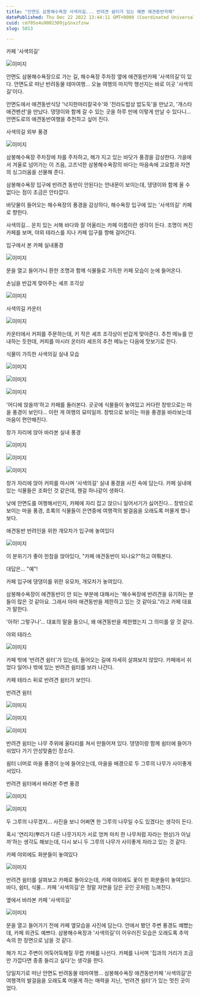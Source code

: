 ```yaml
---
title: "안면도 삼봉해수욕장 사색의길... 반려견 쉼터가 있는 예쁜 애견동반카페"
datePublished: Thu Dec 22 2022 13:44:11 GMT+0000 (Coordinated Universal Time)
cuid: cm705o4u9002309jp1nxzfznw
slug: 5013

---
```



카페 '사색의길'

![이미지](https://cdn.hashnode.com/res/hashnode/image/upload/v1739258566368/d63eadfb-5ee3-4d89-a79d-d0eaa8934b07.jpeg)

안면도 삼봉해수욕장으로 가는 길, 해수욕장 주차장 옆에 애견동반카페 '사색의길'이 있다. 안면도로 떠난 반려동물 테마여행... 오늘 여행의 마지막 행선지는 바로 이곳 '사색의길'이다.

안면도에서 애견동반식당 '낙지한마리칼국수'와 '전라도밥상 밥도둑'을 만났고, '개스타 애견펜션'을 만났다. 댕댕이와 함께 갈 수 있는 곳을 하루 만에 이렇게 만날 수 있다니... 안면도로의 애견동반여행을 추천하고 싶어 진다.

사색의길 외부 풍경

![이미지](https://cdn.hashnode.com/res/hashnode/image/upload/v1739258568175/d893c8fd-01ab-4135-923b-5f1082656f35.jpeg)

삼봉해수욕장 주차장에 차를 주차하고, 해가 지고 있는 바닷가 풍경을 감상한다. 가을에서 겨울로 넘어가는 이 즈음, 고즈넉한 삼봉해수욕장의 바다는 마음속에 고요함과 자연의 싱그러움을 선물해 준다.

삼봉해수욕장 입구에 반려견 동반이 안된다는 안내문이 보이는데, 댕댕이와 함께 올 수 없다는 점이 조금은 안타깝다.

바닷물이 들어오는 해수욕장의 풍경을 감상하다, 해수욕장 입구에 있는 '사색의길' 카페로 향한다.

사색의길... 운치 있는 서해 바다와 잘 어울리는 카페 이름이란 생각이 든다. 조명이 켜진 카페를 보며, 야외 테라스를 지나 카페 입구를 향해 걸어간다.

입구에서 본 카페 실내풍경

![이미지](https://cdn.hashnode.com/res/hashnode/image/upload/v1739258570271/28fe822e-06a2-4c36-97ba-841f8d46aa4a.jpeg)

문을 열고 들어가니 환한 조명과 함께 식물들로 가득한 카페 모습이 눈에 들어온다.

손님을 반갑게 맞아주는 셰프 조각상

![이미지](https://cdn.hashnode.com/res/hashnode/image/upload/v1739258572469/4f9fdcc5-1131-4b0c-833d-69aa1c9ad255.jpeg)

사색의길 카운터

![이미지](https://cdn.hashnode.com/res/hashnode/image/upload/v1739258574941/b87173c3-cd12-4086-a41a-45c742c40fbc.jpeg)

카운터에서 커피를 주문하는데, 키 작은 셰프 조각상이 반갑게 맞아준다. 추천 메뉴를 안내하는 듯한데, 커피를 마시러 온터라 셰프의 추천 메뉴는 다음에 맛보기로 한다.

식물이 가득한 사색의길 실내 모습

![이미지](https://cdn.hashnode.com/res/hashnode/image/upload/v1739258577233/6bcb9e29-436c-4840-9027-e262f81f9dc1.jpeg)

![이미지](https://cdn.hashnode.com/res/hashnode/image/upload/v1739258579537/ddb3b305-ccac-4cf2-a596-dba3ae99bd61.jpeg)

![이미지](https://cdn.hashnode.com/res/hashnode/image/upload/v1739258581553/cd0b4509-e847-4e5c-a29e-b629679246c4.jpeg)

'어디에 앉을까'하고 카페를 둘러본다. 곳곳에 식물들이 놓여있고 커다란 창밖으로는 마을 풍경이 보인다... 이런 게 여행의 묘미일까. 창밖으로 보이는 마을 풍경을 바라보는데 마음이 편안해진다.

창가 자리에 앉아 바라본 실내 풍경

![이미지](https://cdn.hashnode.com/res/hashnode/image/upload/v1739258584031/3f6b7ce0-6eea-45fe-a819-afb7cd050642.jpeg)

![이미지](https://cdn.hashnode.com/res/hashnode/image/upload/v1739258586229/d7b55669-9ece-40e9-8a81-627b8b7fa521.jpeg)

![이미지](https://cdn.hashnode.com/res/hashnode/image/upload/v1739258588283/f511fcb4-0625-4db0-a1c6-ed25b4b6aa4a.jpeg)

창가 자리에 앉아 커피를 마시며 '사색의길' 실내 풍경을 사진 속에 담는다. 카페 실내에 있는 식물들은 조화인 것 같은데, 웬걸 하나같이 생화다.

낮에 안면도를 여행해서인지, 카페에 자리 잡고 앉으니 일어서기가 싫어진다... 창밖으로 보이는 마을 풍경, 초록의 식물들이 은연중에 여행객의 발걸음을 오래도록 머물게 했나 보다.

애견동반 반려인을 위한 개모차가 입구에 놓여있다

![이미지](https://cdn.hashnode.com/res/hashnode/image/upload/v1739258590776/6ab1ce17-f190-4aab-96b2-16323524a159.jpeg)

이 분위기가 좋아 한참을 앉아있다, "카페 애견동반이 되나요?"하고 여쭤본다.

대답은... "예"!

카페 입구에 댕댕이를 위한 유모차, 개모차가 놓여있다.

삼봉해수욕장이 애견동반이 안 되는 부분에 대해서는 '해수욕장에 반려견을 유기하는 분들이 많은 것 같아요. 그래서 아마 애견동반을 제한하고 있는 것 같아요."라고 카페 대표가 말한다.

'아하! 그렇구나'... 대표의 말을 들으니, 왜 애견동반을 제한했는지 그 의미를 알 것 같다.

야외 테라스

![이미지](https://cdn.hashnode.com/res/hashnode/image/upload/v1739258592959/4519ebbb-8c9d-48df-84bf-12602451866b.jpeg)

카페 밖에 '반려견 쉼터'가 있는데, 들어오는 길에 자세히 살펴보지 않았다. 카페에서 쉬었다 일어나 밖에 있는 반려견 쉼터를 보러 나간다.

카페 테라스 뒤로 반려견 쉼터가 보인다.

반려견 쉼터

![이미지](https://cdn.hashnode.com/res/hashnode/image/upload/v1739258595391/88143596-ec3f-4b38-9b87-c70cc48c8d9e.jpeg)

![이미지](https://cdn.hashnode.com/res/hashnode/image/upload/v1739258597405/7a20e5c7-8876-4f38-9b66-8ad34bca641f.jpeg)

![이미지](https://cdn.hashnode.com/res/hashnode/image/upload/v1739258599445/82338eca-676c-4950-8d8f-2499150a6b33.jpeg)

반려견 쉼터는 나무 주위에 울타리를 쳐서 만들어져 있다. 댕댕이랑 함께 쉼터에 들어가 쉬었다 가기 안성맞춤인 장소다.

쉼터 너머로 마을 풍경이 눈에 들어오는데, 마을을 배경으로 두 그루의 나무가 사이좋게 서있다.

반려견 쉼터에서 바라본 주변 풍경

![이미지](https://cdn.hashnode.com/res/hashnode/image/upload/v1739258601758/41729d26-523f-40bc-963e-f5ae484822e9.jpeg)

![이미지](https://cdn.hashnode.com/res/hashnode/image/upload/v1739258603889/10f60210-307e-4df5-b900-33cd98f2b160.jpeg)

두 그루의 나무겠지... 사진을 보니 어쩌면 한 그루의 나무일 수도 있겠다는 생각이 든다.

혹시 '연리지(뿌리가 다른 나뭇가지가 서로 엉켜 마치 한 나무처럼 자라는 현상)가 아닐까'하는 생각도 해보는데, 다시 보니 두 그루의 나무가 사이좋게 자라고 있는 것 같다.

카페 야외에도 화분들이 놓여있다

![이미지](https://cdn.hashnode.com/res/hashnode/image/upload/v1739258606523/cc8d472b-13b0-40c9-ae2d-083cd6de3d9a.jpeg)

반려견 쉼터를 살펴보고 카페로 돌아오는데, 카페 야외에도 꽃이 핀 화분들이 놓여있다. 바다, 쉼터, 식물... 카페 '사색의길'은 정말 자연을 담은 곳인 곳처럼 느껴진다.

옆에서 바라본 카페 '사색의길'

![이미지](https://cdn.hashnode.com/res/hashnode/image/upload/v1739258608879/eb08af0b-4094-4660-89ed-73a761bd8953.jpeg)

문을 열고 들어가기 전에 카페 옆모습을 사진에 담는다. 안에서 봤던 주변 풍경도 예뻤는데, 카페 외관도 예쁘다. 삼봉해수욕장과 '사색의길'이 어우러진 모습은 오래도록 추억 속의 한 장면으로 남을 것 같다.

해가 지고 주변이 어둑어둑해질 무렵 카페를 나선다. 카페를 나서며 '집과의 거리가 조금만 가깝다면 종종 들리고 싶다'는 생각을 한다.

당일치기로 떠난 안면도 반려동물 테마여행... 삼봉해수욕장 애견동반카페 '사색의길'은 여행객의 발걸음을 오래도록 머물게 하는 매력을 지닌, '반려견 쉼터'가 있는 멋진 곳이었다.